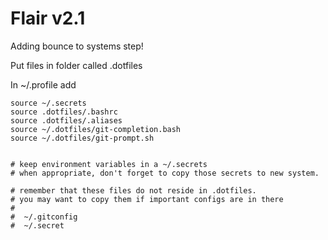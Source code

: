 # Flair v2.1

Adding bounce to systems step!

Put files in folder called .dotfiles

In ~/.profile add

```
source ~/.secrets
source .dotfiles/.bashrc
source .dotfiles/.aliases
source ~/.dotfiles/git-completion.bash
source ~/.dotfiles/git-prompt.sh


# keep environment variables in a ~/.secrets
# when appropriate, don't forget to copy those secrets to new system.

# remember that these files do not reside in .dotfiles.
# you may want to copy them if important configs are in there
#
#  ~/.gitconfig
#  ~/.secret
```
